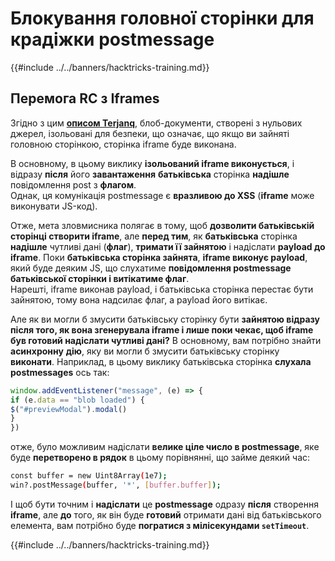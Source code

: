 # Блокування головної сторінки для крадіжки postmessage

{{#include ../../banners/hacktricks-training.md}}

## Перемога RC з Iframes

Згідно з цим [**описом Terjanq**](https://gist.github.com/terjanq/7c1a71b83db5e02253c218765f96a710), блоб-документи, створені з нульових джерел, ізольовані для безпеки, що означає, що якщо ви зайняті головною сторінкою, сторінка iframe буде виконана.

В основному, в цьому виклику **ізольований iframe виконується**, і відразу **після** його **завантаження** **батьківська** сторінка **надішле** повідомлення post з **флагом**.\
Однак, ця комунікація postmessage є **вразливою до XSS** (**iframe** може виконувати JS-код).

Отже, мета зловмисника полягає в тому, щоб **дозволити батьківській сторінці створити iframe**, але **перед тим**, як **батьківська** сторінка **надішле** чутливі дані (**флаг**), **тримати її зайнятою** і надіслати **payload до iframe**. Поки **батьківська сторінка зайнята**, **iframe виконує payload**, який буде деяким JS, що слухатиме **повідомлення postmessage батьківської сторінки і витікатиме флаг**.\
Нарешті, iframe виконав payload, і батьківська сторінка перестає бути зайнятою, тому вона надсилає флаг, а payload його витікає.

Але як ви могли б змусити батьківську сторінку бути **зайнятою відразу після того, як вона згенерувала iframe і лише поки чекає, щоб iframe був готовий надіслати чутливі дані?** В основному, вам потрібно знайти **асинхронну** **дію**, яку ви могли б змусити батьківську сторінку **виконати**. Наприклад, в цьому виклику батьківська сторінка **слухала** **postmessages** ось так:
```javascript
window.addEventListener("message", (e) => {
if (e.data == "blob loaded") {
$("#previewModal").modal()
}
})
```
отже, було можливим надіслати **велике ціле число в postmessage**, яке буде **перетворено в рядок** в цьому порівнянні, що займе деякий час:
```bash
const buffer = new Uint8Array(1e7);
win?.postMessage(buffer, '*', [buffer.buffer]);
```
І щоб бути точним і **надіслати** це **postmessage** одразу **після** створення **iframe**, але **до** того, як він буде **готовий** отримати дані від батьківського елемента, вам потрібно буде **погратися з мілісекундами `setTimeout`**.

{{#include ../../banners/hacktricks-training.md}}
